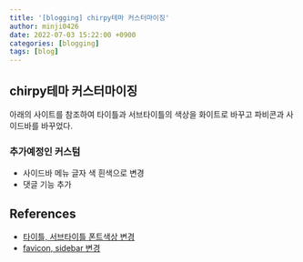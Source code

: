```yaml
---
title: '[blogging] chirpy테마 커스터마이징'
author: minji0426
date: 2022-07-03 15:22:00 +0900
categories: [blogging]
tags: [blog]
---
```


## chirpy테마 커스터마이징

아래의 사이트를 참조하여 타이틀과 서브타이틀의 색상을 화이트로 바꾸고
파비콘과 사이드바를 바꾸었다.

### 추가예정인 커스텀

- 사이드바 메뉴 글자 색 흰색으로 변경
- 댓글 기능 추가 


## References
- [타이틀, 서브타이틀 폰트색상 변경](https://www.irgroup.org/posts/Chirpy-%ED%85%8C%EB%A7%88-%EC%BB%A4%EC%8A%A4%ED%84%B0%EB%A7%88%EC%9D%B4%EC%A7%95/#%EB%B8%94%EB%A1%9C%EA%B7%B8-%ED%83%80%EC%9D%B4%ED%8B%80%EA%B3%BC-%EC%84%9C%EB%B8%8C%ED%83%80%EC%9D%B4%ED%8B%80-%ED%8F%B0%ED%8A%B8%EC%83%89%EC%83%81-%EB%B0%94%EA%BE%B8%EA%B8%B0)
- [favicon, sidebar 변경](https://wlqmffl0102.github.io/posts/Customizing-Blogs/)